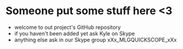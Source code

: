 # __Someone put some stuff here <3__

* welcome to out project's GitHub repository
* if you haven't been added yet ask Kyle on Skype
* anything else ask in our Skype group
xXx_MLGQUICKSCOPE_xXx

